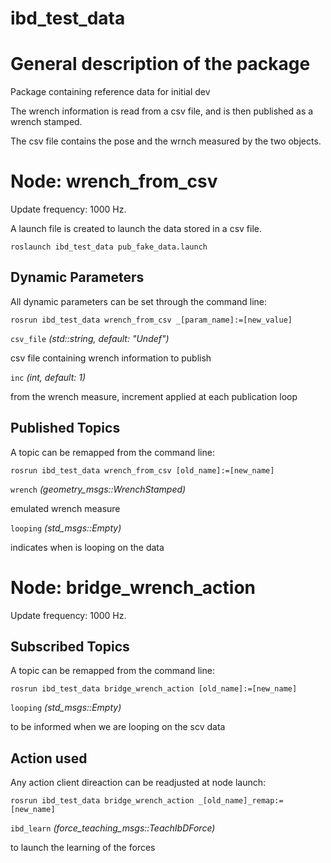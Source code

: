 ibd_test_data
====================

# General description of the package
Package containing reference data for initial dev
<!--- protected region package descripion begin -->

The wrench information is read from a csv file, and is then published as a wrench stamped.

The csv file contains the pose and the wrnch measured by the two objects.
<!--- protected region package descripion end -->

<!--- todo How to handle the image generation -->
<!--- <img src="./model/bridge_wrench_action.png" width="300px" />-->

# Node: wrench_from_csv
Update frequency: 1000 Hz.

<!--- protected region wrench_from_csv begin -->

A launch file is created to launch the data stored in a csv file.

```
roslaunch ibd_test_data pub_fake_data.launch
```

<!--- protected region wrench_from_csv end -->

## Dynamic Parameters

All dynamic parameters can be set through the command line:
```
rosrun ibd_test_data wrench_from_csv _[param_name]:=[new_value]
```
`csv_file` *(std::string, default: "Undef")*
<!--- protected region param csv_file begin -->
csv file containing wrench information to publish
<!--- protected region param csv_file end -->
`inc` *(int, default: 1)*
<!--- protected region param inc begin -->
from the wrench measure, increment applied at each publication loop
<!--- protected region param inc end -->

## Published Topics

A topic can be remapped from the command line:
```
rosrun ibd_test_data wrench_from_csv [old_name]:=[new_name]
```

`wrench` *(geometry_msgs::WrenchStamped)*
<!--- protected region publisher wrench begin -->
emulated wrench measure
<!--- protected region publisher wrench end -->
`looping` *(std_msgs::Empty)*
<!--- protected region publisher looping begin -->
indicates when is looping on the data
<!--- protected region publisher looping end -->

# Node: bridge_wrench_action
Update frequency: 1000 Hz.

<!--- protected region bridge_wrench_action begin -->
<!--- protected region bridge_wrench_action end -->

## Subscribed Topics

A topic can be remapped from the command line:
```
rosrun ibd_test_data bridge_wrench_action [old_name]:=[new_name]
```

`looping` *(std_msgs::Empty)*
<!--- protected region subscriber looping begin -->
to be informed when we are looping on the scv data
<!--- protected region subscriber looping end -->

## Action used
Any action client direaction can be readjusted at node launch:

```
rosrun ibd_test_data bridge_wrench_action _[old_name]_remap:=[new_name]
```
`ibd_learn` *(force_teaching_msgs::TeachIbDForce)*
<!--- protected region action client ibd_learn begin -->
to launch the learning of the forces
<!--- protected region action client ibd_learn end -->

